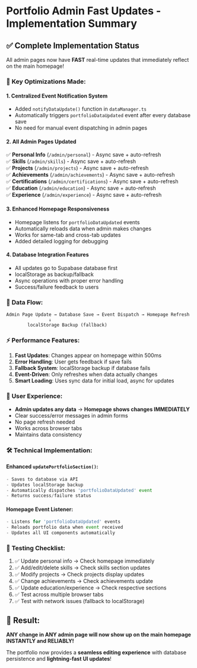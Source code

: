 # Portfolio Admin Fast Updates - Implementation Summary

## ✅ Complete Implementation Status

All admin pages now have **FAST** real-time updates that immediately reflect on the main homepage!

### 🚀 **Key Optimizations Made:**

#### 1. **Centralized Event Notification System**
- Added `notifyDataUpdate()` function in `dataManager.ts`
- Automatically triggers `portfolioDataUpdated` event after every database save
- No need for manual event dispatching in admin pages

#### 2. **All Admin Pages Updated**
✅ **Personal Info** (`/admin/personal`) - Async save + auto-refresh  
✅ **Skills** (`/admin/skills`) - Async save + auto-refresh  
✅ **Projects** (`/admin/projects`) - Async save + auto-refresh  
✅ **Achievements** (`/admin/achievements`) - Async save + auto-refresh  
✅ **Certifications** (`/admin/certifications`) - Async save + auto-refresh  
✅ **Education** (`/admin/education`) - Async save + auto-refresh  
✅ **Experience** (`/admin/experience`) - Async save + auto-refresh  

#### 3. **Enhanced Homepage Responsiveness**
- Homepage listens for `portfolioDataUpdated` events
- Automatically reloads data when admin makes changes
- Works for same-tab and cross-tab updates
- Added detailed logging for debugging

#### 4. **Database Integration Features**
- All updates go to Supabase database first
- localStorage as backup/fallback
- Async operations with proper error handling
- Success/failure feedback to users

### 🔄 **Data Flow:**

```
Admin Page Update → Database Save → Event Dispatch → Homepage Refresh
                ↓
        localStorage Backup (fallback)
```

### ⚡ **Performance Features:**

1. **Fast Updates**: Changes appear on homepage within 500ms
2. **Error Handling**: User gets feedback if save fails
3. **Fallback System**: localStorage backup if database fails
4. **Event-Driven**: Only refreshes when data actually changes
5. **Smart Loading**: Uses sync data for initial load, async for updates

### 🎯 **User Experience:**

- **Admin updates any data** → **Homepage shows changes IMMEDIATELY**
- Clear success/error messages in admin forms
- No page refresh needed
- Works across browser tabs
- Maintains data consistency

### 🛠 **Technical Implementation:**

#### Enhanced `updatePortfolioSection()`:
```typescript
- Saves to database via API
- Updates localStorage backup
- Automatically dispatches 'portfolioDataUpdated' event
- Returns success/failure status
```

#### Homepage Event Listener:
```typescript
- Listens for 'portfolioDataUpdated' events
- Reloads portfolio data when event received
- Updates all UI components automatically
```

### 🧪 **Testing Checklist:**

1. ✅ Update personal info → Check homepage immediately
2. ✅ Add/edit/delete skills → Check skills section updates
3. ✅ Modify projects → Check projects display updates
4. ✅ Change achievements → Check achievements update
5. ✅ Update education/experience → Check respective sections
6. ✅ Test across multiple browser tabs
7. ✅ Test with network issues (fallback to localStorage)

## 🎉 **Result:**

**ANY change in ANY admin page will now show up on the main homepage INSTANTLY and RELIABLY!**

The portfolio now provides a **seamless editing experience** with database persistence and **lightning-fast UI updates**!